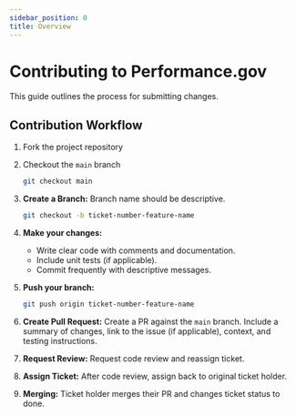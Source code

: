 ```yaml
---
sidebar_position: 0
title: Overview
---
```

# Contributing to Performance.gov

This guide outlines the process for submitting changes.

## Contribution Workflow

1.  Fork the project repository
2.  Checkout the `main` branch

    ```bash
    git checkout main
    ```
3.  **Create a Branch:** Branch name should be descriptive.

    ```bash
    git checkout -b ticket-number-feature-name
    ```
4.  **Make your changes:**
    *   Write clear code with comments and documentation.
    *   Include unit tests (if applicable).
    *   Commit frequently with descriptive messages.
5.  **Push your branch:**

    ```bash
    git push origin ticket-number-feature-name
    ```
6.  **Create Pull Request:** Create a PR against the `main` branch. Include a summary of changes, link to the issue (if applicable), context, and testing instructions.
7. **Request Review:** Request code review and reassign ticket.
8. **Assign Ticket:** After code review, assign back to original ticket holder.
9. **Merging:** Ticket holder merges their PR and changes ticket status to done.